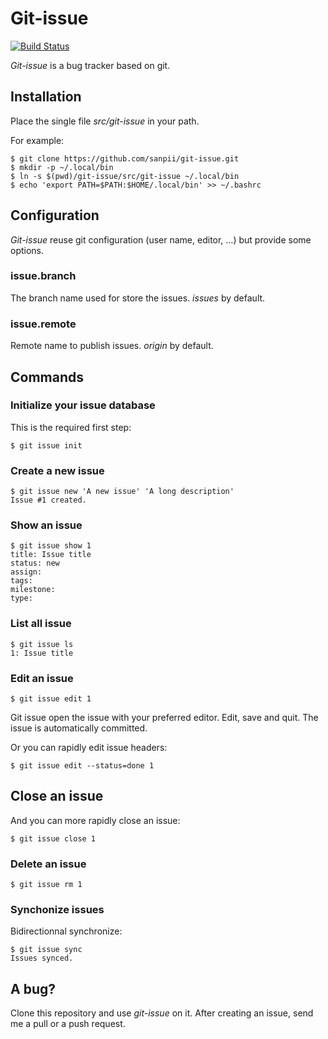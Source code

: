 # Git-issue

[![Build Status](https://ci.homecomputing.fr/git-issue/build/status)](https://ci.homecomputing.fr/git-issue)

*Git-issue* is a bug tracker based on git.

## Installation

Place the single file *src/git-issue* in your path.

For example:

    $ git clone https://github.com/sanpii/git-issue.git
    $ mkdir -p ~/.local/bin
    $ ln -s $(pwd)/git-issue/src/git-issue ~/.local/bin
    $ echo 'export PATH=$PATH:$HOME/.local/bin' >> ~/.bashrc

## Configuration

*Git-issue* reuse git configuration (user name, editor, …) but provide some
options.

### issue.branch

The branch name used for store the issues. *issues* by default.

### issue.remote

Remote name to publish issues. *origin* by default.

## Commands

### Initialize your issue database

This is the required first step:

    $ git issue init

### Create a new issue

    $ git issue new 'A new issue' 'A long description'
    Issue #1 created.

### Show an issue

    $ git issue show 1
    title: Issue title
    status: new
    assign:
    tags:
    milestone:
    type:

### List all issue

    $ git issue ls
    1: Issue title

### Edit an issue

    $ git issue edit 1

Git issue open the issue with your preferred editor. Edit, save and quit. The
issue is automatically committed.

Or you can rapidly edit issue headers:

    $ git issue edit --status=done 1

## Close an issue

And you can more rapidly close an issue:

    $ git issue close 1

### Delete an issue

    $ git issue rm 1

### Synchonize issues

Bidirectionnal synchronize:

    $ git issue sync
    Issues synced.

## A bug?

Clone this repository and use *git-issue* on it. After creating an issue, send
me a pull or a push request.

